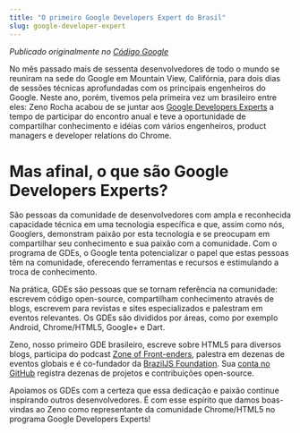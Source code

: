 ```yaml
---
title: "O primeiro Google Developers Expert do Brasil"
slug: google-developer-expert
---
```


*Publicado originalmente no [Código Google](http://codigo-google.blogspot.com.br/2013/12/o-primeiro-google-developers-expert-do.html)*

No mês passado mais de sessenta desenvolvedores de todo o mundo se reuniram na sede do Google em Mountain View, Califórnia, para dois dias de sessões técnicas aprofundadas com os principais engenheiros do Google. Neste ano, porém, tivemos pela primeira vez um brasileiro entre eles: Zeno Rocha acabou de se juntar aos [Google Developers Experts](https://developers.google.com/experts/) a tempo de participar do encontro anual e teve a oportunidade de compartilhar conhecimento e idéias com vários engenheiros, product managers e developer relations do Chrome.

# Mas afinal, o que são Google Developers Experts?

São pessoas da comunidade de desenvolvedores com ampla e reconhecida capacidade técnica em uma tecnologia específica e que, assim como nós, Googlers, demonstram paixão por esta tecnologia e se preocupam em compartilhar seu conhecimento e sua paixão com a comunidade. Com o programa de GDEs, o Google tenta potencializar o papel que estas pessoas têm na comunidade, oferecendo ferramentas e recursos e estimulando a troca de conhecimento.

Na prática, GDEs são pessoas que se tornam referência na comunidade: escrevem código open-source, compartilham conhecimento através de blogs, escrevem para revistas e sites especializados e palestram em eventos relevantes. Os GDEs são divididos por áreas, como por exemplo Android, Chrome/HTML5, Google+ e Dart.

Zeno, nosso primeiro GDE brasileiro, escreve sobre HTML5 para diversos blogs, participa do podcast [Zone of Front-enders](http://zofe.com.br/), palestra em dezenas de eventos globais e é co-fundador da [BrazilJS Foundation](http://braziljs.org/). Sua [conta no GitHub](https://github.com/zenorocha) registra dezenas de projetos e contribuições open-source.

Apoiamos os GDEs com a certeza que essa dedicação e paixão continue inspirando outros desenvolvedores. É com esse espírito que damos boas-vindas ao Zeno como representante da comunidade Chrome/HTML5 no programa Google Developers Experts!
